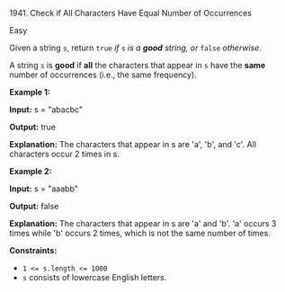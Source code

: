 1941\. Check if All Characters Have Equal Number of Occurrences

Easy

Given a string `s`, return `true` _if_ `s` _is a **good** string, or_ `false` _otherwise_.

A string `s` is **good** if **all** the characters that appear in `s` have the **same** number of occurrences (i.e., the same frequency).

**Example 1:**

**Input:** s = "abacbc"

**Output:** true

**Explanation:** The characters that appear in s are 'a', 'b', and 'c'. All characters occur 2 times in s.

**Example 2:**

**Input:** s = "aaabb"

**Output:** false

**Explanation:** The characters that appear in s are 'a' and 'b'. 'a' occurs 3 times while 'b' occurs 2 times, which is not the same number of times.

**Constraints:**

*   `1 <= s.length <= 1000`
*   `s` consists of lowercase English letters.